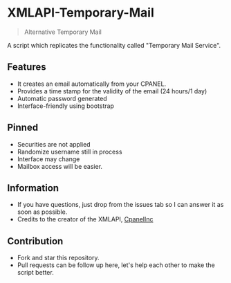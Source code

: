 # XMLAPI-Temporary-Mail
> Alternative Temporary Mail

A script which replicates the functionality called "Temporary Mail Service".

## Features
- It creates an email automatically from your CPANEL.
- Provides a time stamp for the validity of the email (24 hours/1 day)
- Automatic password generated
- Interface-friendly using bootstrap

## Pinned
- Securities are not applied
- Randomize username still in process
- Interface may change
- Mailbox access will be easier.

## Information
- If you have questions, just drop from the issues tab so I can answer it as soon as possible.
- Credits to the creator of the XMLAPI, [CpanelInc](https://github.com/CpanelInc/xmlapi-php)

## Contribution
- Fork and star this repository.
- Pull requests can be follow up here, let's help each other to make the script better.
